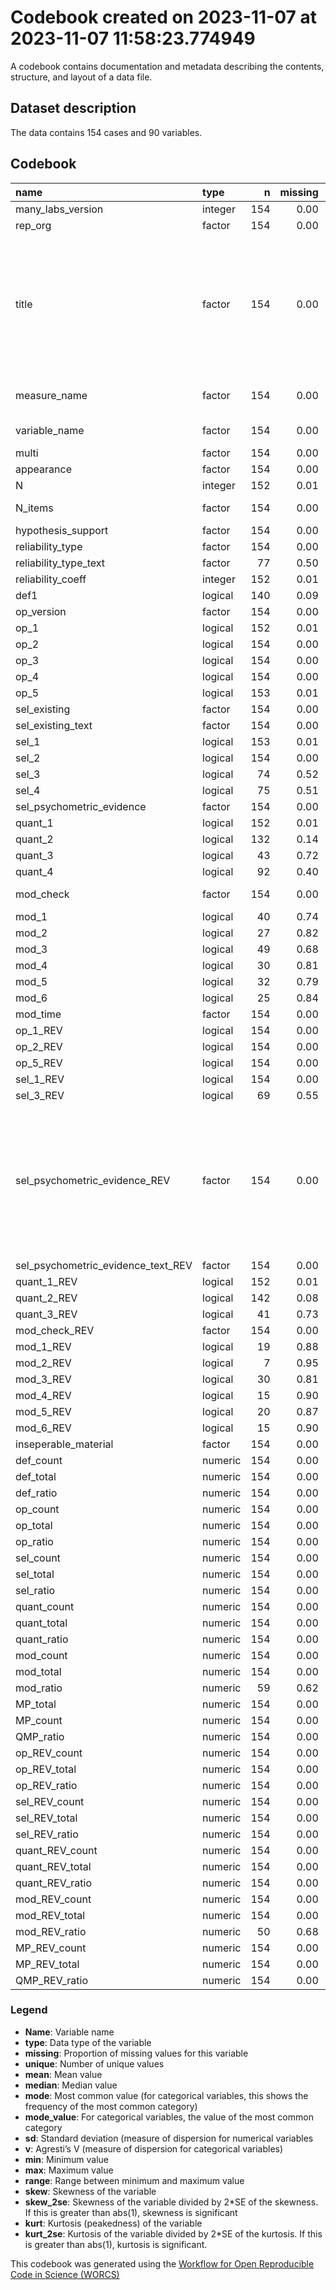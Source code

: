 Codebook created on 2023-11-07 at 2023-11-07 11:58:23.774949
================

A codebook contains documentation and metadata describing the contents,
structure, and layout of a data file.

## Dataset description

The data contains 154 cases and 90 variables.

## Codebook

| name                               | type    |   n | missing | unique |  mean | median |   mode | mode_value                                                                                                                  |    sd |    v |  min |    max |  range |  skew | skew_2se |  kurt | kurt_2se |
|:-----------------------------------|:--------|----:|--------:|-------:|------:|-------:|-------:|:----------------------------------------------------------------------------------------------------------------------------|------:|-----:|-----:|-------:|-------:|------:|---------:|------:|---------:|
| many_labs_version                  | integer | 154 |    0.00 |      4 |  3.35 |   3.00 |   3.00 |                                                                                                                             |  0.97 |      | 2.00 |   5.00 |   3.00 |  0.38 |     0.97 | -0.83 |    -1.07 |
| rep_org                            | factor  | 154 |    0.00 |      3 |       |        |  77.00 | Original                                                                                                                    |       | 0.50 |      |        |        |       |          |       |          |
| title                              | factor  | 154 |    0.00 |    119 |       |        |   4.00 | Increasing and Decreasing Motor and Cognitive Output: A Model of General Action and Inaction Goals                          |       | 0.99 |      |        |        |       |          |       |          |
| measure_name                       | factor  | 154 |    0.00 |    153 |       |        |   2.00 | moral foundation questionnaire                                                                                              |       | 0.99 |      |        |        |       |          |       |          |
| variable_name                      | factor  | 154 |    0.00 |    125 |       |        |   4.00 | framing effect                                                                                                              |       | 0.99 |      |        |        |       |          |       |          |
| multi                              | factor  | 154 |    0.00 |      3 |       |        | 123.00 | False                                                                                                                       |       | 0.32 |      |        |        |       |          |       |          |
| appearance                         | factor  | 154 |    0.00 |      5 |       |        | 113.00 | 1                                                                                                                           |       | 0.41 |      |        |        |       |          |       |          |
| N                                  | integer | 152 |    0.01 |    108 | 54.86 |  52.50 |  52.50 |                                                                                                                             | 31.49 |      | 1.00 | 109.00 | 108.00 |  0.05 |     0.14 | -1.20 |    -1.53 |
| N_items                            | factor  | 154 |    0.00 |      4 |       |        |  73.00 | multiple item measure                                                                                                       |       | 0.55 |      |        |        |       |          |       |          |
| hypothesis_support                 | factor  | 154 |    0.00 |      4 |       |        |  80.00 | No                                                                                                                          |       | 0.53 |      |        |        |       |          |       |          |
| reliability_type                   | factor  | 154 |    0.00 |      6 |       |        |  78.00 |                                                                                                                             |       | 0.59 |      |        |        |       |          |       |          |
| reliability_type_text              | factor  |  77 |    0.50 |      4 |       |        |  77.00 |                                                                                                                             |       | 0.05 |      |        |        |       |          |       |          |
| reliability_coeff                  | integer | 152 |    0.01 |     15 |  2.01 |   1.00 |   1.00 |                                                                                                                             |  3.39 |      | 1.00 |  18.00 |  17.00 |  3.34 |     8.50 | 10.07 |    12.88 |
| def1                               | logical | 140 |    0.09 |      3 |       |        |  92.00 | TRUE                                                                                                                        |       | 0.45 |      |        |        |       |          |       |          |
| op_version                         | factor  | 154 |    0.00 |     24 |       |        | 132.00 |                                                                                                                             |       | 0.26 |      |        |        |       |          |       |          |
| op_1                               | logical | 152 |    0.01 |      3 |       |        | 118.00 | TRUE                                                                                                                        |       | 0.35 |      |        |        |       |          |       |          |
| op_2                               | logical | 154 |    0.00 |      3 |       |        |  88.00 | TRUE                                                                                                                        |       | 0.49 |      |        |        |       |          |       |          |
| op_3                               | logical | 154 |    0.00 |      3 |       |        | 131.00 | TRUE                                                                                                                        |       | 0.25 |      |        |        |       |          |       |          |
| op_4                               | logical | 154 |    0.00 |      3 |       |        | 114.00 | TRUE                                                                                                                        |       | 0.38 |      |        |        |       |          |       |          |
| op_5                               | logical | 153 |    0.01 |      3 |       |        |  94.00 | TRUE                                                                                                                        |       | 0.47 |      |        |        |       |          |       |          |
| sel_existing                       | factor  | 154 |    0.00 |      4 |       |        | 101.00 | True, namely:                                                                                                               |       | 0.50 |      |        |        |       |          |       |          |
| sel_existing_text                  | factor  | 154 |    0.00 |    101 |       |        |  53.00 |                                                                                                                             |       | 0.88 |      |        |        |       |          |       |          |
| sel_1                              | logical | 153 |    0.01 |      3 |       |        |  99.00 | TRUE                                                                                                                        |       | 0.46 |      |        |        |       |          |       |          |
| sel_2                              | logical | 154 |    0.00 |      3 |       |        | 106.00 | TRUE                                                                                                                        |       | 0.43 |      |        |        |       |          |       |          |
| sel_3                              | logical |  74 |    0.52 |      3 |       |        |  80.00 |                                                                                                                             |       | 0.08 |      |        |        |       |          |       |          |
| sel_4                              | logical |  75 |    0.51 |      3 |       |        |  79.00 |                                                                                                                             |       | 0.27 |      |        |        |       |          |       |          |
| sel_psychometric_evidence          | factor  | 154 |    0.00 |      4 |       |        |  76.00 | None                                                                                                                        |       | 0.51 |      |        |        |       |          |       |          |
| quant_1                            | logical | 152 |    0.01 |      3 |       |        | 130.00 | TRUE                                                                                                                        |       | 0.25 |      |        |        |       |          |       |          |
| quant_2                            | logical | 132 |    0.14 |      3 |       |        | 102.00 | TRUE                                                                                                                        |       | 0.35 |      |        |        |       |          |       |          |
| quant_3                            | logical |  43 |    0.72 |      3 |       |        | 111.00 |                                                                                                                             |       | 0.48 |      |        |        |       |          |       |          |
| quant_4                            | logical |  92 |    0.40 |      3 |       |        |  62.00 |                                                                                                                             |       | 0.50 |      |        |        |       |          |       |          |
| mod_check                          | factor  | 154 |    0.00 |      4 |       |        |  63.00 | None Reported                                                                                                               |       | 0.64 |      |        |        |       |          |       |          |
| mod_1                              | logical |  40 |    0.74 |      3 |       |        | 114.00 |                                                                                                                             |       | 0.48 |      |        |        |       |          |       |          |
| mod_2                              | logical |  27 |    0.82 |      3 |       |        | 127.00 |                                                                                                                             |       | 0.30 |      |        |        |       |          |       |          |
| mod_3                              | logical |  49 |    0.68 |      3 |       |        | 105.00 |                                                                                                                             |       | 0.49 |      |        |        |       |          |       |          |
| mod_4                              | logical |  30 |    0.81 |      3 |       |        | 124.00 |                                                                                                                             |       | 0.18 |      |        |        |       |          |       |          |
| mod_5                              | logical |  32 |    0.79 |      3 |       |        | 122.00 |                                                                                                                             |       | 0.34 |      |        |        |       |          |       |          |
| mod_6                              | logical |  25 |    0.84 |      3 |       |        | 129.00 |                                                                                                                             |       | 0.48 |      |        |        |       |          |       |          |
| mod_time                           | factor  | 154 |    0.00 |      5 |       |        |  91.00 |                                                                                                                             |       | 0.50 |      |        |        |       |          |       |          |
| op_1_REV                           | logical | 154 |    0.00 |      3 |       |        | 147.00 | TRUE                                                                                                                        |       | 0.09 |      |        |        |       |          |       |          |
| op_2_REV                           | logical | 154 |    0.00 |      3 |       |        | 127.00 | TRUE                                                                                                                        |       | 0.29 |      |        |        |       |          |       |          |
| op_5_REV                           | logical | 154 |    0.00 |      3 |       |        | 104.00 | TRUE                                                                                                                        |       | 0.44 |      |        |        |       |          |       |          |
| sel_1_REV                          | logical | 154 |    0.00 |      3 |       |        | 149.00 | TRUE                                                                                                                        |       | 0.06 |      |        |        |       |          |       |          |
| sel_3_REV                          | logical |  69 |    0.55 |      3 |       |        |  85.00 |                                                                                                                             |       | 0.31 |      |        |        |       |          |       |          |
| sel_psychometric_evidence_REV      | factor  | 154 |    0.00 |      5 |       |        |  85.00 | Not Apllicable (only report this if psychometric evidence would not be possible for this measure, otherwise report as None) |       | 0.55 |      |        |        |       |          |       |          |
| sel_psychometric_evidence_text_REV | factor  | 154 |    0.00 |      7 |       |        | 145.00 |                                                                                                                             |       | 0.11 |      |        |        |       |          |       |          |
| quant_1_REV                        | logical | 152 |    0.01 |      3 |       |        | 137.00 | TRUE                                                                                                                        |       | 0.18 |      |        |        |       |          |       |          |
| quant_2_REV                        | logical | 142 |    0.08 |      3 |       |        | 125.00 | TRUE                                                                                                                        |       | 0.21 |      |        |        |       |          |       |          |
| quant_3_REV                        | logical |  41 |    0.73 |      3 |       |        | 113.00 |                                                                                                                             |       | 0.50 |      |        |        |       |          |       |          |
| mod_check_REV                      | factor  | 154 |    0.00 |      4 |       |        | 101.00 | False                                                                                                                       |       | 0.46 |      |        |        |       |          |       |          |
| mod_1_REV                          | logical |  19 |    0.88 |      2 |       |        | 135.00 |                                                                                                                             |       | 0.00 |      |        |        |       |          |       |          |
| mod_2_REV                          | logical |   7 |    0.95 |      3 |       |        | 147.00 |                                                                                                                             |       | 0.24 |      |        |        |       |          |       |          |
| mod_3_REV                          | logical |  30 |    0.81 |      3 |       |        | 124.00 |                                                                                                                             |       | 0.06 |      |        |        |       |          |       |          |
| mod_4_REV                          | logical |  15 |    0.90 |      3 |       |        | 139.00 |                                                                                                                             |       | 0.23 |      |        |        |       |          |       |          |
| mod_5_REV                          | logical |  20 |    0.87 |      3 |       |        | 134.00 |                                                                                                                             |       | 0.26 |      |        |        |       |          |       |          |
| mod_6_REV                          | logical |  15 |    0.90 |      3 |       |        | 139.00 |                                                                                                                             |       | 0.44 |      |        |        |       |          |       |          |
| inseperable_material               | factor  | 154 |    0.00 |      3 |       |        |  82.00 | True                                                                                                                        |       | 0.50 |      |        |        |       |          |       |          |
| def_count                          | numeric | 154 |    0.00 |      2 |  0.60 |   1.00 |   1.00 |                                                                                                                             |  0.49 |      | 0.00 |   1.00 |   1.00 | -0.39 |    -1.01 | -1.86 |    -2.39 |
| def_total                          | numeric | 154 |    0.00 |      2 |  0.91 |   1.00 |   1.00 |                                                                                                                             |  0.29 |      | 0.00 |   1.00 |   1.00 | -2.82 |    -7.21 |  5.98 |     7.70 |
| def_ratio                          | numeric | 154 |    0.00 |      2 |  0.31 |   0.00 |   0.00 |                                                                                                                             |  0.46 |      | 0.00 |   1.00 |   1.00 |  0.81 |     2.06 | -1.36 |    -1.75 |
| op_count                           | numeric | 154 |    0.00 |      6 |  3.54 |   4.00 |   4.00 |                                                                                                                             |  1.25 |      | 0.00 |   5.00 |   5.00 | -0.65 |    -1.67 | -0.43 |    -0.56 |
| op_total                           | numeric | 154 |    0.00 |      2 |  4.98 |   5.00 |   5.00 |                                                                                                                             |  0.14 |      | 4.00 |   5.00 |   1.00 | -6.89 |   -17.61 | 45.71 |    58.82 |
| op_ratio                           | numeric | 154 |    0.00 |      8 |  0.29 |   0.20 |   0.20 |                                                                                                                             |  0.25 |      | 0.00 |   1.00 |   1.00 |  0.67 |     1.71 | -0.41 |    -0.53 |
| sel_count                          | numeric | 154 |    0.00 |      5 |  1.43 |   2.00 |   2.00 |                                                                                                                             |  0.91 |      | 0.00 |   4.00 |   4.00 | -0.02 |    -0.05 | -0.41 |    -0.53 |
| sel_total                          | numeric | 154 |    0.00 |      4 |  2.96 |   2.00 |   2.00 |                                                                                                                             |  1.01 |      | 1.00 |   4.00 |   3.00 |  0.04 |     0.10 | -1.95 |    -2.51 |
| sel_ratio                          | numeric | 154 |    0.00 |      6 |  0.47 |   0.50 |   0.50 |                                                                                                                             |  0.36 |      | 0.00 |   1.00 |   1.00 |  0.01 |     0.02 | -1.26 |    -1.62 |
| quant_count                        | numeric | 154 |    0.00 |      5 |  1.94 |   2.00 |   2.00 |                                                                                                                             |  0.93 |      | 0.00 |   4.00 |   4.00 |  0.11 |     0.29 |  0.24 |     0.30 |
| quant_total                        | numeric | 154 |    0.00 |      4 |  2.72 |   2.50 |   2.50 |                                                                                                                             |  0.90 |      | 1.00 |   4.00 |   3.00 |  0.25 |     0.63 | -1.20 |    -1.54 |
| quant_ratio                        | numeric | 154 |    0.00 |      7 |  0.23 |   0.00 |   0.00 |                                                                                                                             |  0.32 |      | 0.00 |   1.00 |   1.00 |  1.08 |     2.76 | -0.06 |    -0.08 |
| mod_count                          | numeric | 154 |    0.00 |      5 |  0.57 |   0.00 |   0.00 |                                                                                                                             |  0.99 |      | 0.00 |   4.00 |   4.00 |  1.73 |     4.44 |  2.34 |     3.01 |
| mod_total                          | numeric | 154 |    0.00 |      7 |  1.32 |   0.00 |   0.00 |                                                                                                                             |  1.86 |      | 0.00 |   6.00 |   6.00 |  0.98 |     2.50 | -0.54 |    -0.69 |
| mod_ratio                          | numeric |  59 |    0.62 |     10 |  0.59 |   0.60 |   0.60 |                                                                                                                             |  0.27 |      | 0.00 |   1.00 |   1.00 | -0.30 |    -0.49 | -0.13 |    -0.10 |
| MP_total                           | numeric | 154 |    0.00 |     13 | 12.89 |  13.00 |  13.00 |                                                                                                                             |  2.66 |      | 8.00 |  20.00 |  12.00 |  0.35 |     0.89 | -0.53 |    -0.69 |
| MP_count                           | numeric | 154 |    0.00 |     14 |  8.08 |   8.50 |   8.50 |                                                                                                                             |  2.71 |      | 1.00 |  15.00 |  14.00 | -0.25 |    -0.65 | -0.40 |    -0.52 |
| QMP_ratio                          | numeric | 154 |    0.00 |     53 |  0.37 |   0.34 |   0.34 |                                                                                                                             |  0.20 |      | 0.01 |   0.92 |   0.91 |  0.37 |     0.95 | -0.44 |    -0.57 |
| op_REV_count                       | numeric | 154 |    0.00 |      5 |  4.05 |   4.00 |   4.00 |                                                                                                                             |  1.06 |      | 1.00 |   5.00 |   4.00 | -0.87 |    -2.22 | -0.15 |    -0.19 |
| op_REV_total                       | numeric | 154 |    0.00 |      1 |  5.00 |   5.00 |   5.00 |                                                                                                                             |  0.00 |      | 5.00 |   5.00 |   0.00 |       |          |       |          |
| op_REV_ratio                       | numeric | 154 |    0.00 |      5 |  0.19 |   0.20 |   0.20 |                                                                                                                             |  0.21 |      | 0.00 |   0.80 |   0.80 |  0.87 |     2.22 | -0.15 |    -0.19 |
| sel_REV_count                      | numeric | 154 |    0.00 |      5 |  1.82 |   2.00 |   2.00 |                                                                                                                             |  0.73 |      | 0.00 |   4.00 |   4.00 |  0.90 |     2.29 |  1.75 |     2.25 |
| sel_REV_total                      | numeric | 154 |    0.00 |      3 |  2.94 |   3.00 |   3.00 |                                                                                                                             |  0.95 |      | 2.00 |   4.00 |   2.00 |  0.13 |     0.33 | -1.90 |    -2.44 |
| sel_REV_ratio                      | numeric | 154 |    0.00 |      7 |  0.33 |   0.50 |   0.50 |                                                                                                                             |  0.29 |      | 0.00 |   1.00 |   1.00 |  0.06 |     0.14 | -1.46 |    -1.87 |
| quant_REV_count                    | numeric | 154 |    0.00 |      5 |  2.16 |   2.00 |   2.00 |                                                                                                                             |  0.80 |      | 0.00 |   4.00 |   4.00 |  0.23 |     0.58 |  0.59 |     0.76 |
| quant_REV_total                    | numeric | 154 |    0.00 |      4 |  2.77 |   3.00 |   3.00 |                                                                                                                             |  0.87 |      | 1.00 |   4.00 |   3.00 |  0.22 |     0.56 | -1.26 |    -1.62 |
| quant_REV_ratio                    | numeric | 154 |    0.00 |      7 |  0.18 |   0.00 |   0.00 |                                                                                                                             |  0.26 |      | 0.00 |   1.00 |   1.00 |  1.28 |     3.28 |  0.70 |     0.90 |
| mod_REV_count                      | numeric | 154 |    0.00 |      5 |  0.61 |   0.00 |   0.00 |                                                                                                                             |  1.01 |      | 0.00 |   4.00 |   4.00 |  1.47 |     3.75 |  1.18 |     1.52 |
| mod_REV_total                      | numeric | 154 |    0.00 |      5 |  0.69 |   0.00 |   0.00 |                                                                                                                             |  1.12 |      | 0.00 |   4.00 |   4.00 |  1.44 |     3.68 |  1.04 |     1.34 |
| mod_REV_ratio                      | numeric |  50 |    0.68 |      6 |  0.10 |   0.00 |   0.00 |                                                                                                                             |  0.24 |      | 0.00 |   1.00 |   1.00 |  2.48 |     3.68 |  5.90 |     4.46 |
| MP_REV_count                       | numeric | 154 |    0.00 |     11 |  9.23 |   9.00 |   9.00 |                                                                                                                             |  2.30 |      | 4.00 |  14.00 |  10.00 | -0.12 |    -0.29 | -0.35 |    -0.45 |
| MP_REV_total                       | numeric | 154 |    0.00 |      9 | 12.31 |  12.00 |  12.00 |                                                                                                                             |  2.13 |      | 9.00 |  17.00 |   8.00 |  0.20 |     0.51 | -1.05 |    -1.35 |
| QMP_REV_ratio                      | numeric | 154 |    0.00 |     44 |  0.24 |   0.22 |   0.22 |                                                                                                                             |  0.17 |      | 0.01 |   0.71 |   0.71 |  0.67 |     1.71 | -0.18 |    -0.23 |

### Legend

- **Name**: Variable name
- **type**: Data type of the variable
- **missing**: Proportion of missing values for this variable
- **unique**: Number of unique values
- **mean**: Mean value
- **median**: Median value
- **mode**: Most common value (for categorical variables, this shows the
  frequency of the most common category)
- **mode_value**: For categorical variables, the value of the most
  common category
- **sd**: Standard deviation (measure of dispersion for numerical
  variables
- **v**: Agresti’s V (measure of dispersion for categorical variables)
- **min**: Minimum value
- **max**: Maximum value
- **range**: Range between minimum and maximum value
- **skew**: Skewness of the variable
- **skew_2se**: Skewness of the variable divided by 2\*SE of the
  skewness. If this is greater than abs(1), skewness is significant
- **kurt**: Kurtosis (peakedness) of the variable
- **kurt_2se**: Kurtosis of the variable divided by 2\*SE of the
  kurtosis. If this is greater than abs(1), kurtosis is significant.

This codebook was generated using the [Workflow for Open Reproducible
Code in Science (WORCS)](https://osf.io/zcvbs/)
